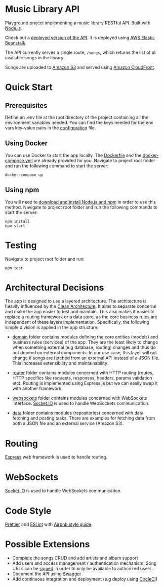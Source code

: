 # Music Library API

Playground project implementing a music library RESTful API. Built with [Node.js](https://nodejs.org).

Check out a [deployed version of the API](http://aris-music-library-api.eu-west-1.elasticbeanstalk.com/songs). It is deployed using [AWS Elastic Beanstalk](https://aws.amazon.com/elasticbeanstalk/).

The API currently serves a single route, `/songs`, which returns the list of all available songs in the library.

Songs are uploaded to [Amazon S3](https://aws.amazon.com/s3/) and served using [Amazon CloudFront](https://aws.amazon.com/cloudfront/).

# Quick Start

## Prerequisites

Define an .env file at the root directory of the project containing all the environment variables needed. You can find the keys needed for the env vars key-value pairs in the [configuration](https://github.com/arisgk/music-library-api/blob/master/src/config/index.js) file.

## Using Docker

You can use Docker to start the app locally. The [Dockerfile](https://github.com/arisgk/music-library-api/blob/master/Dockerfile) and the [docker-compose.yml](https://github.com/arisgk/music-library-api/blob/master/docker-compose.yml) are already provided for you. Navigate to project root folder and run the following command to start the server:

```
docker-compose up
```

## Using npm

You will need to [download and install Node.js and npm](https://nodejs.org/en/download/) in order to use this method. Navigate to project root folder and run the following commands to start the server:

```
npm install
npm start
```

# Testing

Navigate to project root folder and run:

```
npm test
```

# Architectural Decisions

The app is designed to use a layered architecture. The architecture is heavily influenced by the [Clean Architecture](http://blog.cleancoder.com/uncle-bob/2012/08/13/the-clean-architecture.html). It aims to separate concerns and make the app easier to test and maintain. This also makes it easier to replace a routing framework or a data store, as the core business rules are independent of these layers implementation. Specifically, the following simple division is applied in the app structure:

- [domain](https://github.com/arisgk/music-library-api/tree/master/src/domain) folder contains modules defining the core entities (models) and business rules (services) of the app. They are the least likely to change when something external (e.g database, routing) changes and thus do not depend on external components. In our use case, this layer will not change if songs are fetched from an external API instead of a JSON file. This increases extensibility and maintainability.

- [router](https://github.com/arisgk/music-library-api/tree/master/src/router) folder contains modules concerned with HTTP routing (routes, HTTP specifics like requests, responses, headers, params validation etc). Routing is implemented using Express.js but we can easily swap it with another framework.

- [websockets](https://github.com/arisgk/music-library-api/tree/master/src/websockets) folder contains modules concerned with WebSockets interface. [Socket.IO](https://socket.io/) is used to handle WebSockets communication.

- [data](https://github.com/arisgk/music-library-api/tree/master/src/data) folder contains modules (repositories) concerned with data fetching and posting tasks. There are examples for fetching data from both a JSON file and an external service (Amazon S3).

# Routing

[Express](https://expressjs.com/) web framework is used to handle routing.

# WebSockets

[Socket.IO](https://socket.io/) is used to handle WebSockets communication.

# Code Style

[Prettier](https://prettier.io/) and [ESLint](https://eslint.org/) with [Airbnb style guide](https://github.com/airbnb/javascript).

# Possible Extensions

- Complete the songs CRUD and add artists and album support
- Add users and access management / authentication mechanism. Song URLs can be [signed](https://docs.aws.amazon.com/AmazonCloudFront/latest/DeveloperGuide/private-content-signed-urls.html) in order to only be available to authorized users.
- Document the API using [Swagger](https://swagger.io/)
- Add continuous integration and deployment (e.g deploy using [CircleCI](https://circleci.com/))
